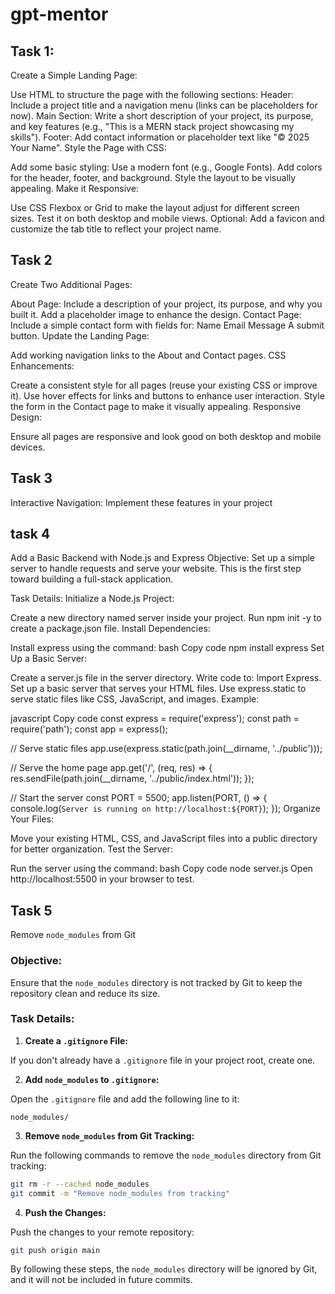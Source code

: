<!-- git add .
git commit -m "Initial commit"
git push origin main -->

# gpt-mentor

## Task 1:

Create a Simple Landing Page:

Use HTML to structure the page with the following sections:
Header: Include a project title and a navigation menu (links can be placeholders for now).
Main Section: Write a short description of your project, its purpose, and key features (e.g., "This is a MERN stack project showcasing my skills").
Footer: Add contact information or placeholder text like "© 2025 Your Name".
Style the Page with CSS:

Add some basic styling:
Use a modern font (e.g., Google Fonts).
Add colors for the header, footer, and background.
Style the layout to be visually appealing.
Make it Responsive:

Use CSS Flexbox or Grid to make the layout adjust for different screen sizes.
Test it on both desktop and mobile views.
Optional: Add a favicon and customize the tab title to reflect your project name.

## Task 2

Create Two Additional Pages:

About Page:
Include a description of your project, its purpose, and why you built it.
Add a placeholder image to enhance the design.
Contact Page:
Include a simple contact form with fields for:
Name
Email
Message
A submit button.
Update the Landing Page:

Add working navigation links to the About and Contact pages.
CSS Enhancements:

Create a consistent style for all pages (reuse your existing CSS or improve it).
Use hover effects for links and buttons to enhance user interaction.
Style the form in the Contact page to make it visually appealing.
Responsive Design:

Ensure all pages are responsive and look good on both desktop and mobile devices.

## Task 3

Interactive Navigation:
Implement these features in your project
## task 4

Add a Basic Backend with Node.js and Express
Objective:
Set up a simple server to handle requests and serve your website. This is the first step toward building a full-stack application.

Task Details:
Initialize a Node.js Project:

Create a new directory named server inside your project.
Run npm init -y to create a package.json file.
Install Dependencies:

Install express using the command:
bash
Copy code
npm install express
Set Up a Basic Server:

Create a server.js file in the server directory.
Write code to:
Import Express.
Set up a basic server that serves your HTML files.
Use express.static to serve static files like CSS, JavaScript, and images.
Example:

javascript
Copy code
const express = require('express');
const path = require('path');
const app = express();

// Serve static files
app.use(express.static(path.join(__dirname, '../public')));

// Serve the home page
app.get('/', (req, res) => {
  res.sendFile(path.join(__dirname, '../public/index.html'));
});

// Start the server
const PORT = 5500;
app.listen(PORT, () => {
  console.log(`Server is running on http://localhost:${PORT}`);
});
Organize Your Files:

Move your existing HTML, CSS, and JavaScript files into a public directory for better organization.
Test the Server:

Run the server using the command:
bash
Copy code
node server.js
Open http://localhost:5500 in your browser to test.
## Task 5

Remove `node_modules` from Git

### Objective:
Ensure that the `node_modules` directory is not tracked by Git to keep the repository clean and reduce its size.

### Task Details:

1. **Create a `.gitignore` File:**

  If you don't already have a `.gitignore` file in your project root, create one.

2. **Add `node_modules` to `.gitignore`:**

  Open the `.gitignore` file and add the following line to it:

  ```plaintext
  node_modules/
  ```

3. **Remove `node_modules` from Git Tracking:**

  Run the following commands to remove the `node_modules` directory from Git tracking:

  ```bash
  git rm -r --cached node_modules
  git commit -m "Remove node_modules from tracking"
  ```

4. **Push the Changes:**

  Push the changes to your remote repository:

  ```bash
  git push origin main
  ```

By following these steps, the `node_modules` directory will be ignored by Git, and it will not be included in future commits.
